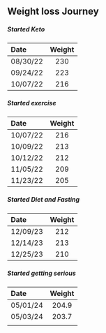 ## Weight loss Journey
##### Started Keto

|Date |Weight|
|:----|:----:|
|08/30/22|230|
|09/24/22|223|
|10/07/22|216|

##### Started exercise

|Date |Weight|
|:----|:----:|
|10/07/22|216|
|10/09/22|213|
|10/12/22|212|
|11/05/22|209|
|11/23/22|205|

##### Started Diet and Fasting

| Date     | Weight |
| :------- | :----: |
| 12/09/23 |  212   |
| 12/14/23 |  213   |
| 12/25/23 |  210   |

##### Started getting serious

| Date     | Weight |
|:-------- |:------:|
| 05/01/24 | 204.9  |
| 05/03/24 | 203.7  |
|          |        |

